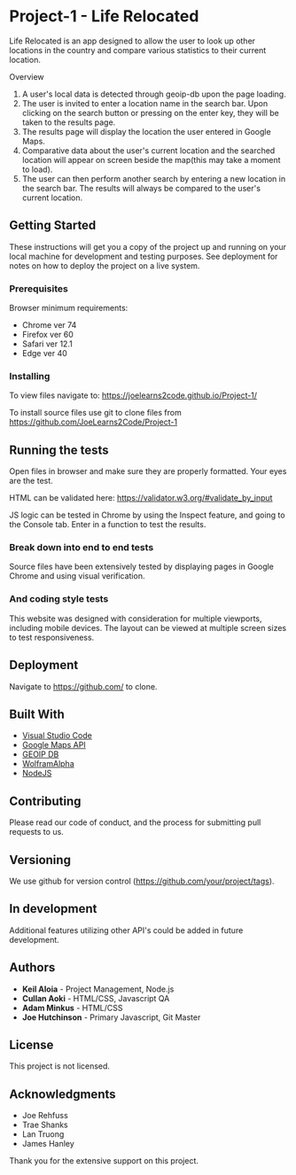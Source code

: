 # Project-1 - Life Relocated

Life Relocated is an app designed to allow the user to look up other locations in the country and compare various statistics to their current location. 


Overview
1. A user's local data is detected through geoip-db upon the page loading.
2. The user is invited to enter a location name in the search bar.  Upon clicking on the search button or pressing on the enter key, they will be taken to the results page.
3. The results page will display the location the user entered in Google Maps.
4. Comparative data about the user's current location and the searched location will appear on screen beside the map(this may take a moment to load).
5. The user can then perform another search by entering a new location in the search bar.  The results will always be compared to the user's current location.


## Getting Started

These instructions will get you a copy of the project up and running on your local machine for development and testing purposes. See deployment for notes on how to deploy the project on a live system.


### Prerequisites

Browser minimum requirements:
* Chrome ver 74
* Firefox ver 60
* Safari ver 12.1
* Edge ver 40

### Installing

To view files navigate to: https://joelearns2code.github.io/Project-1/

To install source files use git to clone files from https://github.com/JoeLearns2Code/Project-1



## Running the tests

Open files in browser and make sure they are properly formatted. Your eyes are the test.

HTML can be validated here: https://validator.w3.org/#validate_by_input

JS logic can be tested in Chrome by using the Inspect feature, and going to the Console tab. Enter in a function to test the results.


### Break down into end to end tests

Source files have been extensively tested by displaying pages in Google Chrome and using visual verification.

### And coding style tests

This website was designed with consideration for multiple viewports, including mobile devices.  The layout can be viewed at multiple screen sizes to test responsiveness.

## Deployment

Navigate to https://github.com/ to clone.

## Built With

* [Visual Studio Code](https://code.visualstudio.com/)
* [Google Maps API](https://developers.google.com/maps/documentation/javascript/tutorial)
* [GEOIP DB](https://geoip-db.com/)
* [WolframAlpha](https://www.wolframalpha.com/)
* [NodeJS](https://nodejs.org/en/)

## Contributing

Please read our code of conduct, and the process for submitting pull requests to us.

## Versioning

We use github for version control (https://github.com/your/project/tags). 

## In development

Additional features utilizing other API's could be added in future development.

## Authors

* **Keil Aloia** - Project Management, Node.js
* **Cullan Aoki** - HTML/CSS, Javascript QA
* **Adam Minkus** - HTML/CSS
* **Joe Hutchinson** - Primary Javascript, Git Master

## License

This project is not licensed.

## Acknowledgments

* Joe Rehfuss
* Trae Shanks
* Lan Truong
* James Hanley

Thank you for the extensive support on this project.